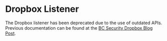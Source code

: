 # Dropbox Listener
The Dropbox listener has been deprecated due to the use of outdated APIs.
Previous documentation can be found at the [BC Security Dropbox Blog Post](https://www.bc-security.org/post/empire-dropbox-c2-listener/).
